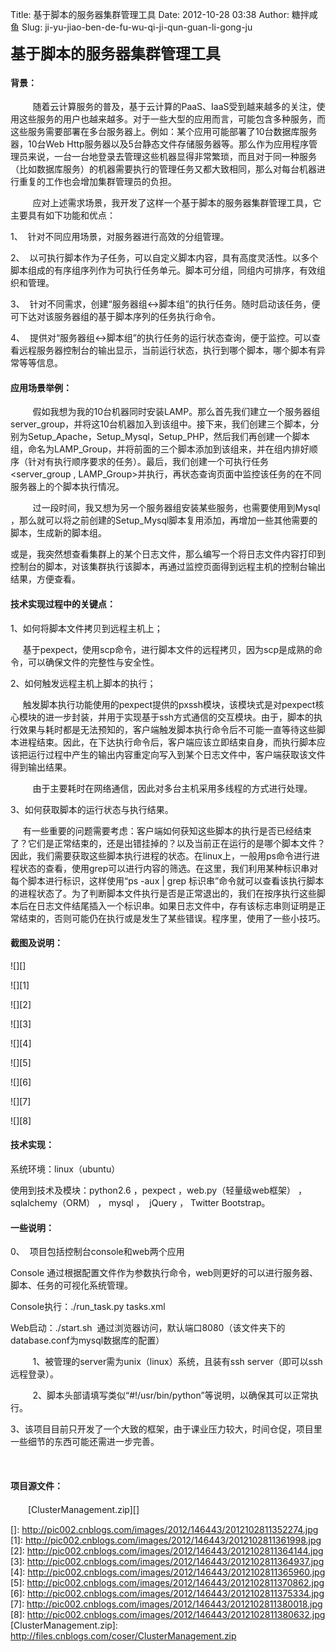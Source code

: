 Title: 基于脚本的服务器集群管理工具
Date: 2012-10-28 03:38
Author: 糖拌咸鱼
Slug: ji-yu-jiao-ben-de-fu-wu-qi-ji-qun-guan-li-gong-ju

<span style="font-size: 18pt;">**基于脚本的服务器集群管理工具**</span>

</p>

#### 背景：

</p>

        
随着云计算服务的普及，基于云计算的PaaS、IaaS受到越来越多的关注，使用这些服务的用户也越来越多。对于一些大型的应用而言，可能包含多种服务，而这些服务需要部署在多台服务器上。例如：某个应用可能部署了10台数据库服务器，10台Web
Http服务器以及5台静态文件存储服务器等。那么作为应用程序管理员来说，一台一台地登录去管理这些机器显得非常繁琐，而且对于同一种服务（比如数据库服务）的机器需要执行的管理任务又都大致相同，那么对每台机器进行重复的工作也会增加集群管理员的负担。

</p>

        
应对上述需求场景，我开发了这样一个基于脚本的服务器集群管理工具，它主要具有如下功能和优点：

</p>

1、  针对不同应用场景，对服务器进行高效的分组管理。

</p>

2、 
以可执行脚本作为子任务，可以自定义脚本内容，具有高度灵活性。以多个脚本组成的有序组序列作为可执行任务单元。脚本可分组，同组内可排序，有效组织和管理。

</p>

3、 
针对不同需求，创建“服务器组\<-\>脚本组”的执行任务。随时启动该任务，便可下达对该服务器组的基于脚本序列的任务执行命令。

</p>

4、 
提供对“服务器组\<-\>脚本组”的执行任务的运行状态查询，便于监控。可以查看远程服务器控制台的输出显示，当前运行状态，执行到哪个脚本，哪个脚本有异常等等信息。

</p>

#### 应用场景举例：

</p>

        
假如我想为我的10台机器同时安装LAMP。那么首先我们建立一个服务器组server\_group，并将这10台机器加入到该组中。接下来，我们创建三个脚本，分别为Setup\_Apache，Setup\_Mysql，Setup\_PHP，然后我们再创建一个脚本组，命名为LAMP\_Group，并将前面的三个脚本添加到该组来，并在组内排好顺序（针对有执行顺序要求的任务）。最后，我们创建一个可执行任务\<server\_group
,
LAMP\_Group\>并执行，再状态查询页面中监控该任务的在不同服务器上的个脚本执行情况。

</p>

        
过一段时间，我又想为另一个服务器组安装某些服务，也需要使用到Mysql
，那么就可以将之前创建的Setup\_Mysql脚本复用添加，再增加一些其他需要的脚本，生成新的脚本组。

</p>

或是，我突然想查看集群上的某个日志文件，那么编写一个将日志文件内容打印到控制台的脚本，对该集群执行该脚本，再通过监控页面得到远程主机的控制台输出结果，方便查看。

</p>

#### 技术实现过程中的关键点：

</p>

1、如何将脚本文件拷贝到远程主机上；

</p>

    
基于pexpect，使用scp命令，进行脚本文件的远程拷贝，因为scp是成熟的命令，可以确保文件的完整性与安全性。

</p>

2、如何触发远程主机上脚本的执行；

</p>

    
触发脚本执行功能使用的pexpect提供的pxssh模块，该模块式是对pexpect核心模块的进一步封装，并用于实现基于ssh方式通信的交互模块。由于，脚本的执行效果与耗时都是无法预知的，客户端触发脚本执行命令后不可能一直等待这些脚本进程结束。因此，在下达执行命令后，客户端应该立即结束自身，而执行脚本应该把运行过程中产生的输出内容重定向写入到某个日志文件中，客户端获取该文件得到输出结果。

</p>

        
由于主要耗时在网络通信，因此对多台主机采用多线程的方式进行处理。

</p>

3、如何获取脚本的运行状态与执行结果。

</p>

    
有一些重要的问题需要考虑：客户端如何获知这些脚本的执行是否已经结束了？它们是正常结束的，还是出错挂掉的？以及当前正在运行的是哪个脚本文件？
因此，我们需要获取这些脚本执行进程的状态。在linux上，一般用ps命令进行进程状态的查看，使用grep可以进行内容的筛选。在这里，我们利用某种标识串对每个脚本进行标识，这样使用“ps
-aux | grep
标识串”命令就可以查看该执行脚本的进程状态了。为了判断脚本文件执行是否是正常退出的，我们在按序执行这些脚本后在日志文件结尾插入一个标识串。如果日志文件中，存有该标志串则证明是正常结束的，否则可能仍在执行或是发生了某些错误。程序里，使用了一些小技巧。

</p>

#### 截图及说明：

</p>

![][]

</p>

![][1]

</p>

![][2]

</p>

![][3]

</p>

![][4]

</p>

![][5]

</p>

![][6]

</p>

![][7]

</p>

![][8]

</p>

#### 技术实现：

</p>

系统环境：linux（ubuntu）

</p>

使用到技术及模块：python2.6 ，pexpect ，web.py（轻量级web框架） ，
sqlalchemy（ORM） ， mysql ，  jQuery ， Twitter Bootstrap。

</p>

#### 一些说明：

</p>

0、  项目包括控制台console和web两个应用

</p>

Console
通过根据配置文件作为参数执行命令，web则更好的可以进行服务器、脚本、任务的可视化系统管理。

</p>

Console执行：./run\_task.py tasks.xml

</p>

Web启动：./start.sh
 通过浏览器访问，默认端口8080（该文件夹下的database.conf为mysql数据库的配置）

</p>

         1、被管理的server需为unix（linux）系统，且装有ssh
server（即可以ssh远程登录）。

</p>

        
2、脚本头部请填写类似“\#!/usr/bin/python”等说明，以确保其可以正常执行。

</p>

3、该项目目前只开发了一个大致的框架，由于课业压力较大，时间仓促，项目里一些细节的东西可能还需进一步完善。

</p>

 

</p>

#### 项目源文件：

</p>

　　[ClusterManagement.zip][]

</p>

  []: http://pic002.cnblogs.com/images/2012/146443/2012102811352274.jpg
  [1]: http://pic002.cnblogs.com/images/2012/146443/2012102811361998.jpg
  [2]: http://pic002.cnblogs.com/images/2012/146443/2012102811364144.jpg
  [3]: http://pic002.cnblogs.com/images/2012/146443/2012102811364937.jpg
  [4]: http://pic002.cnblogs.com/images/2012/146443/2012102811365960.jpg
  [5]: http://pic002.cnblogs.com/images/2012/146443/2012102811370862.jpg
  [6]: http://pic002.cnblogs.com/images/2012/146443/2012102811375334.jpg
  [7]: http://pic002.cnblogs.com/images/2012/146443/2012102811380018.jpg
  [8]: http://pic002.cnblogs.com/images/2012/146443/2012102811380632.jpg
  [ClusterManagement.zip]: http://files.cnblogs.com/coser/ClusterManagement.zip
